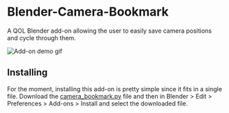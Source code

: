 # Blender-Camera-Bookmark
A QOL Blender add-on allowing the user to easily save camera positions and cycle through them.

![Add-on demo gif](demo.gif)

## Installing
For the moment, installing this add-on is pretty simple since it fits in a single file. Download the [camera_bookmark.py](camera_bookmark.py) file and then in Blender > Edit > Preferences > Add-ons > Install and select the downloaded file.